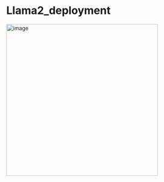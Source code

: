 # Llama2_deployment

<img width="400" alt="image" src="https://github.com/Hennnnnry/Llama2_deployment/assets/96227995/be55e079-7b49-4cb9-bed6-f99e9cd53806">
